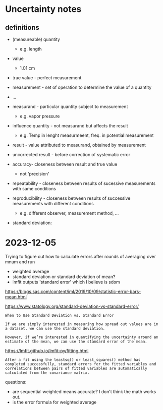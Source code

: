 # Uncertainty notes

## definitions 

* (measureable) quantity
    * e.g. length
* value
    *  1.01 cm
* true value -  perfect measurement
* measurement - set of operation to determine the value of a quantity
* ...
* measurand - particular quantity subject to measurement
    * e.g. vapor pressure
* influence quantity - not measurand but affects the result
    * e.g. Temp in lenght measurmeent, freq. in potential measurement
* result - value attributed to measurand, obtained by measurement
* uncorrected result - before correction of systematic error
* accuracy- closeness between result and true value
    * not 'precision'
* repeatability - closeness between results of sucessive measurements with same conditions
* reproducibility - closeness between results of successive measurements with different conditions
    * e.g. different observer, measurement method, ... 


* standard deviation: 


# 2023-12-05

Trying to figure out how to calculate errors after rounds of averaging over mnum and run

* weighted average
* standard deviation or standard deviation of mean?
* lmfit outputs 'standard error' which I believe is sdom

https://blogs.sas.com/content/iml/2019/10/09/statistic-error-bars-mean.html

https://www.statology.org/standard-deviation-vs-standard-error/

```
When to Use Standard Deviation vs. Standard Error

If we are simply interested in measuring how spread out values are in a dataset, we can use the standard deviation.

However, if we’re interested in quantifying the uncertainty around an estimate of the mean, we can use the standard error of the mean.

```


https://lmfit.github.io/lmfit-py/fitting.html

```
After a fit using the leastsq() or least_squares() method has completed successfully, standard errors for the fitted variables and correlations between pairs of fitted variables are automatically calculated from the covariance matrix.

```


questions: 

* are sequential weighted means accurate? I don't think the math works out. 
* is the error formula for weighted average  


